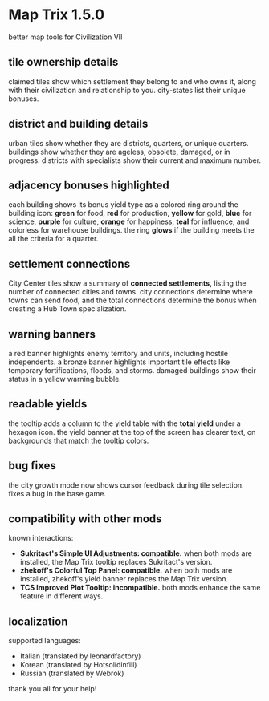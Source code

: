 # Map Trix 1.5.0
better map tools for Civilization VII

## tile ownership details
claimed tiles show which settlement they belong to and who owns it,
along with their civilization and relationship to you.  city-states list
their unique bonuses.

## district and building details
urban tiles show whether they are districts, quarters, or unique
quarters.  buildings show whether they are ageless, obsolete, damaged,
or in progress.  districts with specialists show their current and
maximum number.

## adjacency bonuses highlighted
each building shows its bonus yield type as a colored ring around the
building icon: **green** for food, **red** for production, **yellow**
for gold, **blue** for science, **purple** for culture, **orange** for
happiness, **teal** for influence, and colorless for warehouse
buildings.  the ring **glows** if the building meets the all the
criteria for a quarter.

## settlement connections
City Center tiles show a summary of **connected settlements,** listing
the number of connected cities and towns.  city connections determine
where towns can send food, and the total connections determine the bonus
when creating a Hub Town specialization.

## warning banners
a red banner highlights enemy territory and units, including hostile
independents. a bronze banner highlights important tile effects like
temporary fortifications, floods, and storms.  damaged buildings show
their status in a yellow warning bubble.

## readable yields
the tooltip adds a column to the yield table with the **total yield**
under a hexagon icon.  the yield banner at the top of the screen has
clearer text, on backgrounds that match the tooltip colors.

## bug fixes
the city growth mode now shows cursor feedback during tile selection.
fixes a bug in the base game.

## compatibility with other mods
known interactions:

- **Sukritact's Simple UI Adjustments: compatible.**  when both mods are
  installed, the Map Trix tooltip replaces Sukritact's version.
- **zhekoff's Colorful Top Panel: compatible.**  when both mods are
  installed, zhekoff's yield banner replaces the Map Trix version.
- **TCS Improved Plot Tooltip: incompatible.**  both mods enhance the
  same feature in different ways.

## localization
supported languages:

- Italian (translated by leonardfactory)
- Korean (translated by Hotsolidinfill)
- Russian (translated by Webrok)

thank you all for your help!
